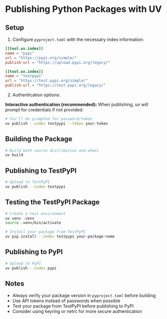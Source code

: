 # Publishing Python Packages with UV

## Setup

1. Configure `pyproject.toml` with the necessary index information:

```toml
[[tool.uv.index]]
name = "pypi"
url = "https://pypi.org/simple/"
publish-url = "https://upload.pypi.org/legacy/"

[[tool.uv.index]]
name = "testpypi"
url = "https://test.pypi.org/simple/"
publish-url = "https://test.pypi.org/legacy/"
```

2. Authentication options:

**Interactive authentication (recommended):**
When publishing, uv will prompt for credentials if not provided:
```bash
# You'll be prompted for password/token
uv publish --index testpypi --token your-token
```

## Building the Package

```bash
# Build both source distribution and wheel
uv build
```

## Publishing to TestPyPI

```bash
# Upload to TestPyPI
uv publish --index testpypi
```

## Testing the TestPyPI Package

```bash
# Create a test environment
uv venv .venv
source .venv/bin/activate

# Install your package from TestPyPI
uv pip install --index testpypi your-package-name
```

## Publishing to PyPI

```bash
# Upload to PyPI
uv publish --index pypi
```

## Notes

- Always verify your package version in `pyproject.toml` before building
- Use API tokens instead of passwords when possible
- Test your package from TestPyPI before publishing to PyPI
- Consider using keyring or netrc for more secure authentication
